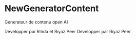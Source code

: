 # NewGeneratorContent

Generateur de contenu open AI

<!-- ========================== -->

Développer par Rihda et Riyaz Peer
Développer par Riyaz Peer
